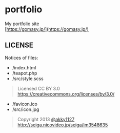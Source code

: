 portfolio
=========

My portfolio site  
[https://gomasy.jp/](https://gomasy.jp/)

## LICENSE
Notices of files:

* /index.html
* /teapot.php
* /src/style.scss

> Licensed CC BY 3.0  
> https://creativecommons.org/licenses/by/3.0/

* /favicon.ico
* /src/icon.jpg

> Copyright 2013 [@akky1127](https://twitter.com/akky1127)  
> http://seiga.nicovideo.jp/seiga/im3548635
